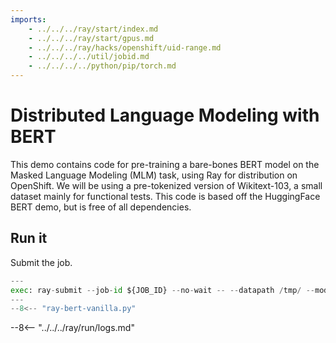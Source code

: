 ```yaml
---
imports:
    - ../../../ray/start/index.md
    - ../../../ray/start/gpus.md
    - ../../../ray/hacks/openshift/uid-range.md
    - ../../../../util/jobid.md
    - ../../../../python/pip/torch.md
---
```


# Distributed Language Modeling with BERT

This demo contains code for pre-training a bare-bones BERT model on the Masked Language Modeling (MLM) task, using Ray for distribution on OpenShift. We will be using a pre-tokenized version of Wikitext-103, a small dataset mainly for functional tests. This code is based off the HuggingFace BERT demo, but is free of all dependencies.

## Run it

Submit the job.

```python
---
exec: ray-submit --job-id ${JOB_ID} --no-wait -- --datapath /tmp/ --modelpath /tmp/ --num_workers ${NUM_WORKERS} ${GPU_OPTION}
---
--8<-- "ray-bert-vanilla.py"
```

--8<-- "../../../ray/run/logs.md"

